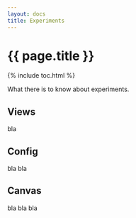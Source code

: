 ```yaml
---
layout: docs
title: Experiments
---
```


# {{ page.title }}

{% include toc.html %}

What there is to know about experiments.

## Views

bla

## Config

bla bla

## Canvas

bla bla bla
